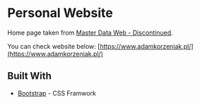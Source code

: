 # Personal Website

Home page taken from [Master Data Web - Discontinued](https://github.com/adamkorzeniak/master-data-web).  

You can check website below:
[https://www.adamkorzeniak.pl/](https://www.adamkorzeniak.pl/)

## Built With

* [Bootstrap](https://getbootstrap.com/) - CSS Framwork
